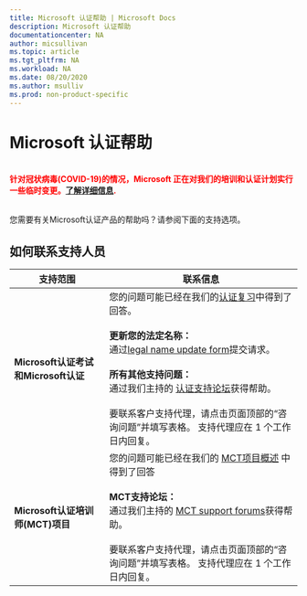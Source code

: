 ```yaml
---
title: Microsoft 认证帮助 | Microsoft Docs
description: Microsoft 认证帮助
documentationcenter: NA
author: micsullivan
ms.topic: article
ms.tgt_pltfrm: NA
ms.workload: NA
ms.date: 08/20/2020
ms.author: msulliv
ms.prod: non-product-specific
---
```

# Microsoft 认证帮助

<div style='color&#58; red;'><strong><font color="red"><br/>针对冠状病毒(COVID-19)的情况，Microsoft 正在对我们的培训和认证计划实行一些临时变更。<a href='/learn/certifications/posts/an-important-update-on-microsoft-training-and-certification'>了解详细信息</a>.</font></strong><br/><br/></div>

您需要有关Microsoft认证产品的帮助吗？请参阅下面的支持选项。

## 如何联系支持人员

| 支持范围| 联系信息|
| ------------- | --- |
| **Microsoft认证考试和Microsoft认证** |您的问题可能已经在我们的[认证复习](/learn/certifications/)中得到了回答。<br/><br/> **更新您的法定名称：** <br/>通过[legal name update form](https://aka.ms/MSCertificationLegalNamechange)提交请求。<br/><br/>  **所有其他支持问题：**<br/>通过我们主持的 [认证支持论坛](https://aka.ms/MCPForum)获得帮助。<br/><br/>要联系客户支持代理，请点击页面顶部的“咨询问题”并填写表格。  支持代理应在 1 个工作日内回复。|
| **Microsoft认证培训师(MCT)项目** | 您的问题可能已经在我们的 [MCT项目概述](/learn/certifications/mct-certification) 中得到了回答<br/><br/>**MCT支持论坛：**<br/>通过我们主持的 [MCT support forums](https://aka.ms/MCTForum)获得帮助。<br/><br/>要联系客户支持代理，请点击页面顶部的“咨询问题”并填写表格。  支持代理应在 1 个工作日内回复。|